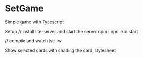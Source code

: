 # SetGame
Simple game with Typescript

Setup
// install lite-server and start the server
npm i
npm run start

// compile and watch
tsc -w

Show selected cards with shading the card, stylesheet


